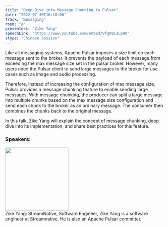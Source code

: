 ```yaml
---
title: "Deep Dive into Message Chunking in Pulsar"
date: "2022-07-30T16:10:00"
track: "messaging"
room: "A"
presenters: "Zike Yang"
speechLink: "https://www.youtube.com/embed/Vfg091JLp90"
stype: "Chinese Session"
---
```

Like all messaging systems, Apache Pulsar imposes a size limit on each message sent to the broker. It prevents the payload of each message from exceeding the max message size set in the pulsar broker. However, many users need the Pulsar client to send large messages to the broker for use cases such as image and audio processing. 

Therefore, instead of increasing the configuration of max message size, Pulsar provides a message chunking feature to enable sending large messages. With message chunking, the producer can split a large message into multiple chunks based on the max message size configuration and send each chunk to the broker as an ordinary message. The consumer then combines the chunks back to the original message.

In this talk, Zike Yang will explain the concept of message chunking, deep dive into its implementation, and share best practices for this feature.
 ### Speakers: 
 <img src="images/speaker/1156.png" width="200" /><br>Zike Yang: StreamNative, Software Engineer, Zike Yang is a software engineer at Streamnative. He is also an Apache Pulsar committer.

 
